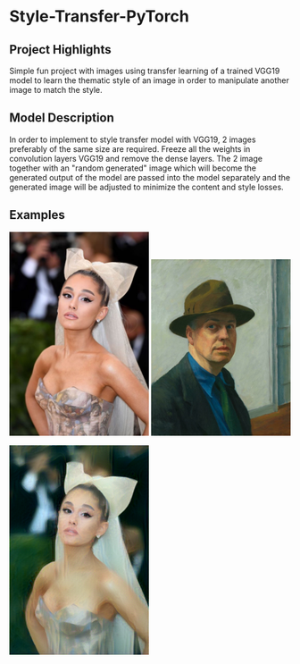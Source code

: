 # Style-Transfer-PyTorch

## Project Highlights
Simple fun project with images using transfer learning of a trained VGG19 model to learn the thematic style of an image in order to manipulate another image to match the style.

## Model Description
In order to implement to style transfer model with VGG19, 2 images preferably of the same size are required. Freeze all the weights in convolution layers VGG19 and remove the dense layers. The 2 image together with an "random generated" image which will become the generated output of the model are passed into the model separately and the generated image will be adjusted to minimize the content and style losses.

## Examples
<p float="center">
	<img src="./content_images/ArianaGrande.jpg" width="250" />
	<img src="./style_images/StyleHopper.jpeg" width="250" />
</p>

<p float="center">
	<img src="./generated_images/GeneratedAGrandeHopper.png" width="250" />
</p>
